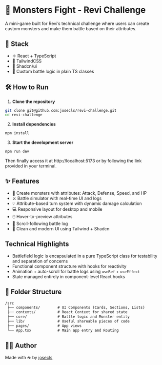 # 🧟 Monsters Fight - Revi Challenge

A mini-game built for Revi’s technical challenge where users can create custom monsters and make them battle based on their attributes.

## 🚀 Stack

- ⚛️ React + TypeScript
- 🎨 TailwindCSS
- 🧩 Shadcn/ui
- 🧠 Custom battle logic in plain TS classes

## 🛠️ How to Run

1. **Clone the repository**

```bash
git clone git@github.com:josecls/revi-challenge.git
cd revi-challenge
```

2. **Install dependencies**

```bash
npm install
```

3. **Start the development server**

```bash
npm run dev
```

Then finally access it at http://localhost:5173 or by following the link provided in your terminal.

## ✨ Features

- 🧬 Create monsters with attributes: Attack, Defense, Speed, and HP
- ⚔️ Battle simulator with real-time UI and logs
- 💡 Attribute-based turn system with dynamic damage calculation
- 💻 Responsive layout for desktop and mobile
- 🖱️ Hover-to-preview attributes
- 📜 Scroll-following battle log
- 🧹 Clean and modern UI using Tailwind + Shadcn

## Technical Highlights

- Battlefield logic is encapsulated in a pure TypeScript class for testability and separation of concerns
- Functional component structure with hooks for reactivity
- Animation + auto-scroll for battle logs using `useRef` + `useEffect`
- State managed entirely in component-level React hooks

## 📁 Folder Structure

```txt
/src
 ├── components/        # UI Components (Cards, Sections, Lists)
 ├── contexts/          # React Context for shared state
 ├── core/              # Battle logic and Monster entity
 ├── lib/               # Useful shareable pieces of code
 ├── pages/             # App views
 └── App.tsx            # Main app entry and Routing
```

## 🧑‍💻 Author

Made with ☕ by [josecls](https://github.com/josecls)